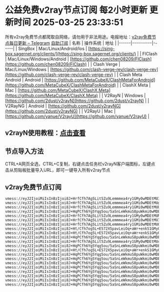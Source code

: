 # 公益免费v2ray节点订阅 每2小时更新 更新时间 2025-03-25 23:33:51
所有v2ray免费节点都爬取自网络，请勿用于非法用途。电报地址：[v2ray免费节点每日更新 – Telegram](https://t.me/just_do_chat) 
[自助订阅](https://share.colors.nyc.mn/)
| 名称 | 操作系统 | 地址 |
|------|----------|------|
| SingBox | Mac/Linux/Android/Ios | [https://sing-box.sagernet.org/clients/](https://sing-box.sagernet.org/clients/) |
| FlClash | Mac/Linux/Windows/Android | [https://github.com/chen08209/FlClash](https://github.com/chen08209/FlClash) |
| Clash Verge | Mac/Linux/Windows | [https://github.com/clash-verge-rev/clash-verge-rev](https://github.com/clash-verge-rev/clash-verge-rev) |
| Clash Meta Android | Android | [https://github.com/MetaCubeX/ClashMetaForAndroid](https://github.com/MetaCubeX/ClashMetaForAndroid) |
| ClashX Meta | Mac | [https://github.com/MetaCubeX/ClashX.Meta](https://github.com/MetaCubeX/ClashX.Meta) |
| V2RayN | Windows | [https://github.com/2dust/v2rayN](https://github.com/2dust/v2rayN) |
| V2RayNG | Android | [https://github.com/2dust/v2rayNG](https://github.com/2dust/v2rayNG) |
| V2RayU | Mac | [https://github.com/yanue/V2rayU](https://github.com/yanue/V2rayU) |
## v2rayN使用教程：[点击查看](https://blog.colors.nyc.mn/posts/how-to-use-v2rayn//)
## 节点导入方法
CTRL+A网页全选，CTRL+C复制，右键点击任务栏v2rayN客户端图标，左键点击从剪贴板批量导入URL，即可一键导入所有v2ray节点  
## v2ray免费节点订阅  
``` 
vmess://eyJ2IjoiMiIsInBzIjoi8J+HrfCfh7Ag5Lit5Zu9Lemmmea4ry1GMy0wMDEtMUIiLCJhZGQiOiIyMTIuMTkyLjEzLjY4IiwicG9ydCI6IjIzMDMwIiwidHlwZSI6Im5vbmUiLCJpZCI6ImUyZTc2N2E1LWFlYzgtNDIyMi1iOWY5LWIyNjljYjE0M2ZkZCIsImFpZCI6IjAiLCJuZXQiOiJ3cyIsInBhdGgiOiIvIiwiaG9zdCI6IiIsInRscyI6IiJ9
vmess://eyJ2IjoiMiIsInBzIjoi8J+HrfCfh7Ag5Lit5Zu9Lemmmea4ry1GMi0wMDEtMUgiLCJhZGQiOiIyMTIuMTkyLjEyLjczIiwicG9ydCI6IjIyMDMwIiwidHlwZSI6Im5vbmUiLCJpZCI6IjRjZGIzYWU3LTkyNGEtNDY4MS1iZjUzLWZmOTE1YjAyZWNmYyIsImFpZCI6IjAiLCJuZXQiOiJ3cyIsInBhdGgiOiIvIiwiaG9zdCI6IiIsInRscyI6IiJ9
vmess://eyJ2IjoiMiIsInBzIjoi8J+HrfCfh7Ag5Lit5Zu9Lemmmea4ry1GMi0wMDEtMUUiLCJhZGQiOiIyMTIuMTkyLjEyLjczIiwicG9ydCI6IjIyMDMwIiwidHlwZSI6Im5vbmUiLCJpZCI6IjkxMDBhNDk5LTQ0OTctNGZjOC04NGQ5LTU5ZjAyN2I4OWYwZCIsImFpZCI6IjAiLCJuZXQiOiJ3cyIsInBhdGgiOiIvIiwiaG9zdCI6IiIsInRscyI6IiJ9
vmess://eyJ2IjoiMiIsInBzIjoi8J+HqPCfh6Yg5Yqg5ou/5aSnLeWkmuS8puWkmi0wMDEtMUMiLCJhZGQiOiI1MC4xMTQuMTc3LjE0NSIsInBvcnQiOiIyMDAzMCIsInR5cGUiOiJub25lIiwiaWQiOiI1MTc4MTkwOS01OWJjLTQwNDMtODhkYy1iMjk0NWY3ZmRhMDkiLCJhaWQiOiIwIiwibmV0Ijoid3MiLCJwYXRoIjoiLyIsImhvc3QiOiIiLCJ0bHMiOiIifQ==
vmess://eyJ2IjoiMiIsInBzIjoi8J+HrfCfh7Ag5Lit5Zu9Lemmmea4ry1GMy0wMDEtMUMiLCJhZGQiOiIyMTIuMTkyLjEzLjY4IiwicG9ydCI6IjIzMDMwIiwidHlwZSI6Im5vbmUiLCJpZCI6IjUxNzgxOTA5LTU5YmMtNDA0My04OGRjLWIyOTQ1ZjdmZGEwOSIsImFpZCI6IjAiLCJuZXQiOiJ3cyIsInBhdGgiOiIvIiwiaG9zdCI6IiIsInRscyI6IiJ9
vmess://eyJ2IjoiMiIsInBzIjoi8J+HrfCfh7Ag5Lit5Zu9Lemmmea4ry1GMi0wMDEtMUIiLCJhZGQiOiIyMTIuMTkyLjEyLjczIiwicG9ydCI6IjIyMDMwIiwidHlwZSI6Im5vbmUiLCJpZCI6ImUyZTc2N2E1LWFlYzgtNDIyMi1iOWY5LWIyNjljYjE0M2ZkZCIsImFpZCI6IjAiLCJuZXQiOiJ3cyIsInBhdGgiOiIvIiwiaG9zdCI6IiIsInRscyI6IiJ9
vmess://eyJ2IjoiMiIsInBzIjoi8J+HrfCfh7Ag5Lit5Zu9Lemmmea4ry1GMi0wMDEtMUQiLCJhZGQiOiIyMTIuMTkyLjEyLjczIiwicG9ydCI6IjIyMDMwIiwidHlwZSI6Im5vbmUiLCJpZCI6IjhiZWVjMzJjLTM4ODItNDk0OC1iZTI4LWNhYjBiYjNiYzc3MSIsImFpZCI6IjAiLCJuZXQiOiJ3cyIsInBhdGgiOiIvIiwiaG9zdCI6IiIsInRscyI6IiJ9
vmess://eyJ2IjoiMiIsInBzIjoi8J+Ht/Cfh7og5L+E572X5pavLeiOq+aWr+enkS1GMy0wMDEtMUoiLCJhZGQiOiIxOTUuMTMzLjUuMTI3IiwicG9ydCI6IjIzMDMwIiwidHlwZSI6Im5vbmUiLCJpZCI6ImE3YTU3ZTQxLThkNjMtNDg4NS05ZDc1LWUwNWNlODE0ZGIxNiIsImFpZCI6IjAiLCJuZXQiOiJ3cyIsInBhdGgiOiIvIiwiaG9zdCI6IiIsInRscyI6IiJ9
vmess://eyJ2IjoiMiIsInBzIjoi8J+Ht/Cfh7og5L+E572X5pavLeiOq+aWr+enkS1GMy0wMDEtMUQiLCJhZGQiOiIxOTUuMTMzLjUuMTI3IiwicG9ydCI6IjIzMDMwIiwidHlwZSI6Im5vbmUiLCJpZCI6IjhiZWVjMzJjLTM4ODItNDk0OC1iZTI4LWNhYjBiYjNiYzc3MSIsImFpZCI6IjAiLCJuZXQiOiJ3cyIsInBhdGgiOiIvIiwiaG9zdCI6IiIsInRscyI6IiJ9
vmess://eyJ2IjoiMiIsInBzIjoi8J+HqPCfh6Yg5Yqg5ou/5aSnLeWkmuS8puWkmi0wMDEtMUciLCJhZGQiOiI1MC4xMTQuMTc3LjE0NSIsInBvcnQiOiIyMDAzMCIsInR5cGUiOiJub25lIiwiaWQiOiI0ZTRlYmU3ZC04N2M3LTRiMzItYTA3Ni1lNzMwODcwZjhhYjciLCJhaWQiOiIwIiwibmV0Ijoid3MiLCJwYXRoIjoiLyIsImhvc3QiOiIiLCJ0bHMiOiIifQ==
vmess://eyJ2IjoiMiIsInBzIjoi8J+HrfCfh7Ag5Lit5Zu9Lemmmea4ry1GMy0wMDEtMUciLCJhZGQiOiIyMTIuMTkyLjEzLjY4IiwicG9ydCI6IjIzMDMwIiwidHlwZSI6Im5vbmUiLCJpZCI6IjRlNGViZTdkLTg3YzctNGIzMi1hMDc2LWU3MzA4NzBmOGFiNyIsImFpZCI6IjAiLCJuZXQiOiJ3cyIsInBhdGgiOiIvIiwiaG9zdCI6IiIsInRscyI6IiJ9
vmess://eyJ2IjoiMiIsInBzIjoi8J+HqPCfh6Yg5Yqg5ou/5aSnLeWkmuS8puWkmi0wMDEtMUIiLCJhZGQiOiI1MC4xMTQuMTc3LjE0NSIsInBvcnQiOiIyMDAzMCIsInR5cGUiOiJub25lIiwiaWQiOiJlMmU3NjdhNS1hZWM4LTQyMjItYjlmOS1iMjY5Y2IxNDNmZGQiLCJhaWQiOiIwIiwibmV0Ijoid3MiLCJwYXRoIjoiLyIsImhvc3QiOiIiLCJ0bHMiOiIifQ==
vmess://eyJ2IjoiMiIsInBzIjoi8J+Ht/Cfh7og5L+E572X5pavLeiOq+aWr+enkS1GMy0wMDEtMUsiLCJhZGQiOiIxOTUuMTMzLjUuMTI3IiwicG9ydCI6IjIzMDMwIiwidHlwZSI6Im5vbmUiLCJpZCI6IjBkOGFhYTEzLTQ3M2MtNDZkNy04ZjU5LTJlNzM1YzVlZTMxMCIsImFpZCI6IjAiLCJuZXQiOiJ3cyIsInBhdGgiOiIvIiwiaG9zdCI6IiIsInRscyI6IiJ9
vmess://eyJ2IjoiMiIsInBzIjoi8J+HqPCfh6Yg5Yqg5ou/5aSnLeWkmuS8puWkmi0wMDEtMUEiLCJhZGQiOiI1MC4xMTQuMTc3LjE0NSIsInBvcnQiOiIyMDAzMCIsInR5cGUiOiJub25lIiwiaWQiOiI4ZTM5ODI2Zi1mMjdkLTQxOGItYTY4Zi03OTZhMTU4MDYwOGMiLCJhaWQiOiIwIiwibmV0Ijoid3MiLCJwYXRoIjoiLyIsImhvc3QiOiIiLCJ0bHMiOiIifQ==
vmess://eyJ2IjoiMiIsInBzIjoi8J+HqPCfh6Yg5Yqg5ou/5aSnLeWkmuS8puWkmi0wMDEtMUYiLCJhZGQiOiI1MC4xMTQuMTc3LjE0NSIsInBvcnQiOiIyMDAzMCIsInR5cGUiOiJub25lIiwiaWQiOiI2ZWI0NTlmNS1jZTgzLTQ5YzgtYjFhOC01NTVjMGRkYjZhZTUiLCJhaWQiOiIwIiwibmV0Ijoid3MiLCJwYXRoIjoiLyIsImhvc3QiOiIiLCJ0bHMiOiIifQ==
vmess://eyJ2IjoiMiIsInBzIjoi8J+HqPCfh6Yg5Yqg5ou/5aSnLeWkmuS8puWkmi0wMDEtMUoiLCJhZGQiOiI1MC4xMTQuMTc3LjE0NSIsInBvcnQiOiIyMDAzMCIsInR5cGUiOiJub25lIiwiaWQiOiJhN2E1N2U0MS04ZDYzLTQ4ODUtOWQ3NS1lMDVjZTgxNGRiMTYiLCJhaWQiOiIwIiwibmV0Ijoid3MiLCJwYXRoIjoiLyIsImhvc3QiOiIiLCJ0bHMiOiIifQ==
vmess://eyJ2IjoiMiIsInBzIjoi8J+HqPCfh6Yg5Yqg5ou/5aSnLeWkmuS8puWkmi0wMDEtMUgiLCJhZGQiOiI1MC4xMTQuMTc3LjE0NSIsInBvcnQiOiIyMDAzMCIsInR5cGUiOiJub25lIiwiaWQiOiI0Y2RiM2FlNy05MjRhLTQ2ODEtYmY1My1mZjkxNWIwMmVjZmMiLCJhaWQiOiIwIiwibmV0Ijoid3MiLCJwYXRoIjoiLyIsImhvc3QiOiIiLCJ0bHMiOiIifQ==
vmess://eyJ2IjoiMiIsInBzIjoi8J+HqPCfh6Yg5Yqg5ou/5aSnLeWkmuS8puWkmi0wMDEtMUkiLCJhZGQiOiI1MC4xMTQuMTc3LjE0NSIsInBvcnQiOiIyMDAzMCIsInR5cGUiOiJub25lIiwiaWQiOiJhOTMzZTVlMS0yYmY4LTQxNDctOWVkMy0yZGVhYjlkMDE3YTMiLCJhaWQiOiIwIiwibmV0Ijoid3MiLCJwYXRoIjoiLyIsImhvc3QiOiIiLCJ0bHMiOiIifQ==
vmess://eyJ2IjoiMiIsInBzIjoi8J+HqPCfh6Yg5Yqg5ou/5aSnLeWkmuS8puWkmi0wMDEtMUsiLCJhZGQiOiI1MC4xMTQuMTc3LjE0NSIsInBvcnQiOiIyMDAzMCIsInR5cGUiOiJub25lIiwiaWQiOiIwZDhhYWExMy00NzNjLTQ2ZDctOGY1OS0yZTczNWM1ZWUzMTAiLCJhaWQiOiIwIiwibmV0Ijoid3MiLCJwYXRoIjoiLyIsImhvc3QiOiIiLCJ0bHMiOiIifQ==
vmess://eyJ2IjoiMiIsInBzIjoi8J+HqPCfh6Yg5Yqg5ou/5aSnLeWkmuS8puWkmi0wMDEtMUUiLCJhZGQiOiI1MC4xMTQuMTc3LjE0NSIsInBvcnQiOiIyMDAzMCIsInR5cGUiOiJub25lIiwiaWQiOiI5MTAwYTQ5OS00NDk3LTRmYzgtODRkOS01OWYwMjdiODlmMGQiLCJhaWQiOiIwIiwibmV0Ijoid3MiLCJwYXRoIjoiLyIsImhvc3QiOiIiLCJ0bHMiOiIifQ==
vmess://eyJ2IjoiMiIsInBzIjoi8J+HqPCfh6Yg5Yqg5ou/5aSnLeWkmuS8puWkmi0wMDEtMUQiLCJhZGQiOiI1MC4xMTQuMTc3LjE0NSIsInBvcnQiOiIyMDAzMCIsInR5cGUiOiJub25lIiwiaWQiOiI4YmVlYzMyYy0zODgyLTQ5NDgtYmUyOC1jYWIwYmIzYmM3NzEiLCJhaWQiOiIwIiwibmV0Ijoid3MiLCJwYXRoIjoiLyIsImhvc3QiOiIiLCJ0bHMiOiIifQ==
```


